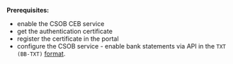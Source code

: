 **Prerequisites:**

- enable the CSOB CEB service
- get the authentication certificate
- register the certificate in the portal
- configure the CSOB service - enable bank statements via API in the `TXT (BB-TXT)` [format](https://www.csob.cz/portal/documents/10710/1927786/ceb-vypisy-format-txt.pdf).
